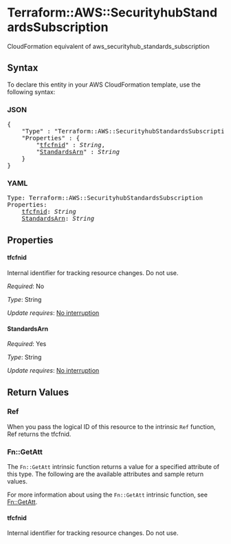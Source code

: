 # Terraform::AWS::SecurityhubStandardsSubscription

CloudFormation equivalent of aws_securityhub_standards_subscription

## Syntax

To declare this entity in your AWS CloudFormation template, use the following syntax:

### JSON

<pre>
{
    "Type" : "Terraform::AWS::SecurityhubStandardsSubscription",
    "Properties" : {
        "<a href="#tfcfnid" title="tfcfnid">tfcfnid</a>" : <i>String</i>,
        "<a href="#standardsarn" title="StandardsArn">StandardsArn</a>" : <i>String</i>
    }
}
</pre>

### YAML

<pre>
Type: Terraform::AWS::SecurityhubStandardsSubscription
Properties:
    <a href="#tfcfnid" title="tfcfnid">tfcfnid</a>: <i>String</i>
    <a href="#standardsarn" title="StandardsArn">StandardsArn</a>: <i>String</i>
</pre>

## Properties

#### tfcfnid

Internal identifier for tracking resource changes. Do not use.

_Required_: No

_Type_: String

_Update requires_: [No interruption](https://docs.aws.amazon.com/AWSCloudFormation/latest/UserGuide/using-cfn-updating-stacks-update-behaviors.html#update-no-interrupt)

#### StandardsArn

_Required_: Yes

_Type_: String

_Update requires_: [No interruption](https://docs.aws.amazon.com/AWSCloudFormation/latest/UserGuide/using-cfn-updating-stacks-update-behaviors.html#update-no-interrupt)

## Return Values

### Ref

When you pass the logical ID of this resource to the intrinsic `Ref` function, Ref returns the tfcfnid.

### Fn::GetAtt

The `Fn::GetAtt` intrinsic function returns a value for a specified attribute of this type. The following are the available attributes and sample return values.

For more information about using the `Fn::GetAtt` intrinsic function, see [Fn::GetAtt](https://docs.aws.amazon.com/AWSCloudFormation/latest/UserGuide/intrinsic-function-reference-getatt.html).

#### tfcfnid

Internal identifier for tracking resource changes. Do not use.

